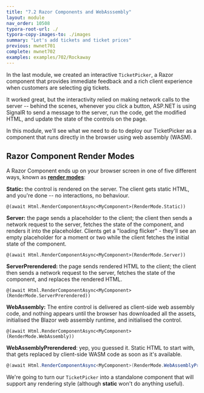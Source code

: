```yaml
---
title: "7.2 Razor Components and WebAsssembly"
layout: module
nav_order: 10508
typora-root-url: ./
typora-copy-images-to: ./images
summary: "Let's add tickets and ticket prices"
previous: mwnet701
complete: mwnet702
examples: examples/702/Rockaway
---
```


In the last module, we created an interactive `TicketPicker`, a Razor component that provides immediate feedback and a rich client experience when customers are selecting gig tickets.

It worked great, but the interactivity relied on making network calls to the server -- behind the scenes, whenever you click a button, ASP.NET is using SignalR to send a message to the server, run the code, get the modified HTML, and update the state of the controls on the page.

In this module, we'll see what we need to do to deploy our TicketPicker as a component that runs directly in the browser using web assembly (WASM).

## Razor Component Render Modes

A Razor Component ends up on your browser screen in one of five different ways, known as **[render modes](https://learn.microsoft.com/en-us/aspnet/core/blazor/components/render-modes?view=aspnetcore-8.0)**:

**Static:** the control is rendered on the server. The client gets static HTML, and you're done -- no interactions, no behaviour. 

```
@(await Html.RenderComponentAsync<MyComponent>(RenderMode.Static))
```

**Server:** the page sends a placeholder to the client; the client then sends a network request to the server, fetches the state of the component, and renders it into the placeholder. Clients get a "loading flicker" - they'll see an empty placeholder for a moment or two while the client fetches the initial state of the component.


```
@(await Html.RenderComponentAsync<MyComponent>(RenderMode.Server))
```

**ServerPrerendered:** the page sends rendered HTML to the client; the client then sends a network request to the server, fetches the state of the component, and replaces the rendered HTML.

```
@(await Html.RenderComponentAsync<MyComponent>(RenderMode.ServerPrerendered))
```

**WebAssembly:** The entire control is delivered as client-side web assembly code, and nothing appears until the browser has downloaded all the assets, initialised the Blazor web assembly runtime, and initialised the control.

```
@(await Html.RenderComponentAsync<MyComponent>(RenderMode.WebAssembly))
```

**WebAssemblyPrerendered**: yep, you guessed it. Static HTML to start with, that gets replaced by client-side WASM code as soon as it's available.

```csharp
@(await Html.RenderComponentAsync<MyComponent>(RenderMode.WebAssemblyPrerendered))
```

We're going to turn our `TicketPicker` into a standalone component that will support any rendering style (although **static** won't do anything useful).



